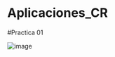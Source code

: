 # Aplicaciones_CR
#Practica 01 

![image](https://user-images.githubusercontent.com/128569188/227112349-800eaa38-57d6-43e3-9e3c-d5aae7ef1a78.png)
